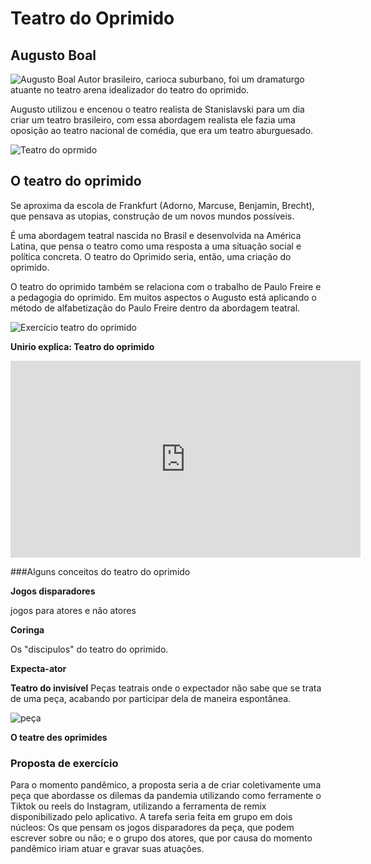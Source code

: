 # Teatro do Oprimido  
  
## Augusto Boal  
![Augusto Boal](https://external-content.duckduckgo.com/iu/?u=http%3A%2F%2Fwww.miguelarcanjoprado.com%2Fwp-content%2Fuploads%2F2015%2F09%2Faugusto-boal-teatro-do-oprimido-paris-1975.jpg&f=1&nofb=1)
Autor brasileiro, carioca suburbano, foi um dramaturgo atuante no teatro arena idealizador do teatro do oprimido. 

Augusto utilizou e encenou o teatro realista de Stanislavski para um dia criar um teatro brasileiro, com essa abordagem realista ele fazia uma oposição ao teatro nacional de comédia, que era um teatro aburguesado.

![Teatro do oprmido](https://external-content.duckduckgo.com/iu/?u=https%3A%2F%2Fcdn.shopk.it%2Fusercontent%2Fsnob%2Fmedia%2Fimages%2F4448a65-teatro-do-oprimido_augusto-boal.jpg&f=1&nofb=1)

## O teatro do oprimido
  
Se aproxima da escola de Frankfurt (Adorno, Marcuse, Benjamin, Brecht), que pensava as utopias, construção de um novos mundos possíveis. 

É uma abordagem teatral nascida no Brasil e desenvolvida na América Latina, que pensa o teatro como uma resposta a uma situação social e política concreta. O teatro do Oprimido seria, então, uma criação do oprimido.

O teatro do oprimido também se relaciona com o trabalho de Paulo Freire e a pedagogia do oprimido. Em muitos aspectos o Augusto está aplicando o método de alfabetização do Paulo Freire dentro da abordagem teatral.

![Exercício teatro do oprimido](https://external-content.duckduckgo.com/iu/?u=https%3A%2F%2Ftse2.mm.bing.net%2Fth%3Fid%3DOIP.XrsZSt8T3o7ST0cJaJII7AHaEK%26pid%3DApi&f=1)
  
**Unirio explica: Teatro do oprimido**

<iframe width="560" height="315" src="https://www.youtube.com/embed/UT4m6Mnvpfo" title="YouTube video player" frameborder="0" allow="accelerometer; autoplay; clipboard-write; encrypted-media; gyroscope; picture-in-picture" allowfullscreen></iframe>


###Alguns conceitos do teatro do oprimido

**Jogos disparadores**

jogos para atores e não atores

**Coringa**

Os "discipulos" do teatro do oprimido.

**Expecta-ator**

**Teatro do invisível**
Peças teatrais onde o expectador não sabe que se trata de uma peça, acabando por participar dela de maneira espontânea.

![peça](https://external-content.duckduckgo.com/iu/?u=https%3A%2F%2Fi.ytimg.com%2Fvi%2FDgzlPw8lU6Y%2Fmaxresdefault.jpg&f=1&nofb=1)
 

**O teatre des oprimides**

### Proposta de exercício

Para o momento pandêmico, a proposta seria a de criar coletivamente uma peça que abordasse os dilemas da pandemia utilizando como ferramente o Tiktok ou reels do Instagram, utilizando a ferramenta de remix disponibilizado pelo aplicativo. A tarefa seria feita em grupo em dois núcleos: Os que pensam os jogos disparadores da peça, que podem escrever sobre ou não; e o grupo dos atores, que por causa do momento pandêmico iriam atuar e gravar suas atuações.  
